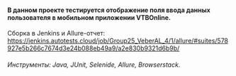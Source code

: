 <h4>В данном проекте тестируется отображение поля ввода данных пользователя в мобильном приложении VTBOnline.</h4>



Сборка в Jenkins и Allure-отчет:
https://jenkins.autotests.cloud/job/Group25_VeberAL_4/1/allure/#suites/578927e5b266c7674d3e24b088eb49a9/a2e830b9321d6b9b/

<h6>Инструменты: Java, JUnit, Selenide, Allure, Browserstack.</h6>
